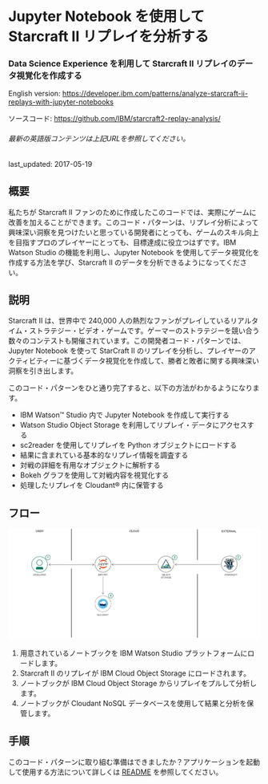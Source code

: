 # Jupyter Notebook を使用して Starcraft II リプレイを分析する

### Data Science Experience を利用して Starcraft II リプレイのデータ視覚化を作成する

English version: https://developer.ibm.com/patterns/analyze-starcraft-ii-replays-with-jupyter-notebooks

ソースコード: https://github.com/IBM/starcraft2-replay-analysis/

###### 最新の英語版コンテンツは上記URLを参照してください。
last_updated: 2017-05-19

 
## 概要

私たちが Starcraft II ファンのために作成したこのコードでは、実際にゲームに改善を加えることができます。このコード・パターンは、リプレイ分析によって興味深い洞察を見つけたいと思っている開発者にとっても、ゲームのスキル向上を目指すプロのプレイヤーにとっても、目標達成に役立つはずです。IBM Watson Studio の機能を利用し、Jupyter Notebook を使用してデータ視覚化を作成する方法を学び、Starcraft II のデータを分析できるようになってください。

## 説明

Starcraft II は、世界中で 240,000 人の熱烈なファンがプレイしているリアルタイム・ストラテジー・ビデオ・ゲームです。ゲーマーのストラテジーを競い合う数々のコンテストも開催されています。この開発者コード・パターンでは、Jupyter Notebook を使って StarCraft II のリプレイを分析し、プレイヤーのアクティビティーに基づくデータ視覚化を作成して、勝者と敗者に関する興味深い洞察を引き出します。

このコード・パターンをひと通り完了すると、以下の方法がわかるようになります。

* IBM Watson&trade; Studio 内で Jupyter Notebook を作成して実行する
* Watson Studio Object Storage を利用してリプレイ・データにアクセスする
* sc2reader を使用してリプレイを Python オブジェクトにロードする
* 結果に含まれている基本的なリプレイ情報を調査する
* 対戦の詳細を有用なオブジェクトに解析する
* Bokeh グラフを使用して対戦内容を視覚化する
* 処理したリプレイを Cloudant&reg; 内に保管する


## フロー

![フロー](./images/Starcraft-Journey.png)

1. 用意されているノートブックを IBM Watson Studio プラットフォームにロードします。
2. Starcraft II のリプレイが IBM Cloud Object Storage にロードされます。
3. ノートブックが IBM Cloud Object Storage からリプレイをプルして分析します。
4. ノートブックが Cloudant NoSQL データベースを使用して結果と分析を保管します。

## 手順

このコード・パターンに取り組む準備はできましたか？アプリケーションを起動して使用する方法について詳しくは [README](https://github.com/IBM/starcraft2-replay-analysis/blob/master/README.md) を参照してください。

